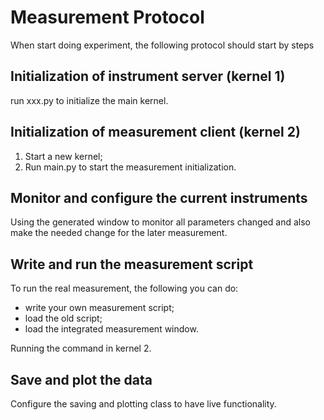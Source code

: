 # Measurement Protocol

When start doing experiment, the following protocol should start by steps

## Initialization of instrument server (kernel 1)

run xxx.py to initialize the main kernel.

## Initialization of measurement client (kernel 2)

1. Start a new kernel;
2. Run main.py to start the measurement initialization.

## Monitor and configure the current instruments
	
Using the generated window to monitor all parameters changed and also make the needed change for the later measurement. 
	
## Write and run the measurement script

To run the real measurement, the following you can do:
- write your own measurement script;
- load the old script;
- load the integrated measurement window.

Running the command in kernel 2.

## Save and plot the data

Configure the saving and plotting class to have live functionality.
